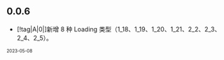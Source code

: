 ## 0.0.6

-   [!tag|A|0|]新增 8 种 Loading 类型（1_18、1_19、1_20、1_21、2_2、2_3、2_4、2_5）。

<font size=1>2023-05-08</font>
